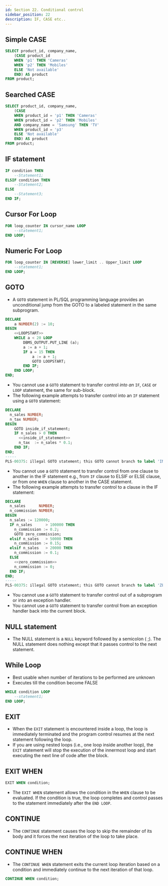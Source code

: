 ```yaml
---
id: Section 22. Conditional control
sidebar_position: 22
description: IF, CASE etc..
---
```


## Simple CASE

```sql
SELECT product_id, company_name,
    (CASE product_id
    WHEN 'p1' THEN 'Cameras'
    WHEN 'p2' THEN 'Mobiles'
    ELSE 'Not available'
    END) AS product
FROM product;
```

## Searched CASE

```sql
SELECT product_id, company_name,
    (CASE
    WHEN product_id = 'p1' THEN 'Cameras'
    WHEN product_id = 'p2' THEN 'Mobiles'
    AND company_name = 'Samsung' THEN 'TV'
    WHEN product_id = 'p3'
    ELSE 'Not available'
    END) AS product
FROM product;
```

## IF statement

```sql
IF condition THEN
    --Statement1;
ELSIF condition THEN
    --Statement2;
ELSE
    --Statement3;
END IF;
```

## Cursor For Loop

```sql
FOR loop_counter IN cursor_name LOOP
    --statement1;
END LOOP;
```

## Numeric For Loop

```sql
FOR loop_counter IN [REVERSE] lower_limit .. Upper_limit LOOP
    --statement1;
END LOOP;
```

## GOTO

- A `GOTO` statement in PL/SQL programming language provides an unconditional jump from the GOTO to a labeled statement in the same subprogram.

```sql
DECLARE
    a NUMBER(2) := 10;
BEGIN
    <<LOOPSTART>>
    WHILE a < 20 LOOP
        DBMS_OUTPUT.PUT_LINE (a);
        a := a + 1;
        IF a = 15 THEN
            a := a + 1;
            GOTO LOOPSTART;
        END IF;
    END LOOP;
END;
```

- You cannot use a `GOTO` statement to transfer control _into an_ `IF`, `CASE` or `LOOP` statement, the same for sub-block.
- The following example attempts to transfer control into an `IF` statement using a `GOTO` statement:

```sql
DECLARE
  n_sales NUMBER;
  n_tax NUMBER;
BEGIN
    GOTO inside_if_statement;
    IF n_sales > 0 THEN
      <<inside_if_statement>>
      n_tax  := n_sales * 0.1;
    END IF;
END;
-----
PLS-00375: illegal GOTO statement; this GOTO cannot branch to label 'INSIDE_IF_STATEMENT'
```

- You cannot use a `GOTO` statement to transfer control from one clause to another in the IF statement e.g., from `IF` clause to ELSIF or ELSE clause, or from one `WHEN` clause to another in the CASE statement.
- The following example attempts to transfer control to a clause in the IF statement:

```sql
DECLARE
  n_sales      NUMBER;
  n_commission NUMBER;
BEGIN
  n_sales := 120000;
  IF n_sales      > 100000 THEN
    n_commission := 0.2;
    GOTO zero_commission;
  elsif n_sales   > 50000 THEN
    n_commission := 0.15;
  elsif n_sales   > 20000 THEN
    n_commission := 0.1;
  ELSE
    <<zero_commission>>
    n_commission := 0;
  END IF;
END;
-----
PLS-00375: illegal GOTO statement; this GOTO cannot branch to label 'ZERO_COMMISSION'
```

- You cannot use a `GOTO` statement to transfer control out of a subprogram or into an exception handler.
- You cannot use a `GOTO` statement to transfer control from an exception handler back into the current block.

## NULL statement

- The NULL statement is a `NULL` keyword followed by a semicolon ( ;). The NULL statement does nothing except that it passes control to the next statement.

## While Loop

- Best usable when number of iterations to be performed are unknown
- Executes till the condition become FALSE

```sql
WHILE condition LOOP
    --statement1;
END LOOP;
```

## EXIT

- When the `EXIT` statement is encountered inside a loop, the loop is immediately terminated and the program control resumes at the next statement following the loop.
- If you are using nested loops (i.e., one loop inside another loop), the `EXIT` statement will stop the execution of the innermost loop and start executing the next line of code after the block.

## EXIT WHEN

```sql
EXIT WHEN condition;
```

- The `EXIT WHEN` statement allows the condition in the `WHEN` clause to be evaluated. If the condition is true, the loop completes and control passes to the statement immediately after the `END LOOP`.

## CONTINUE

- The `CONTINUE` statement causes the loop to skip the remainder of its body and it forces the next iteration of the loop to take place.

## CONTINUE WHEN

- The `CONTINUE WHEN` statement exits the current loop iteration based on a condition and immediately continue to the next iteration of that loop.

```sql
CONTINUE WHEN condition;
```
